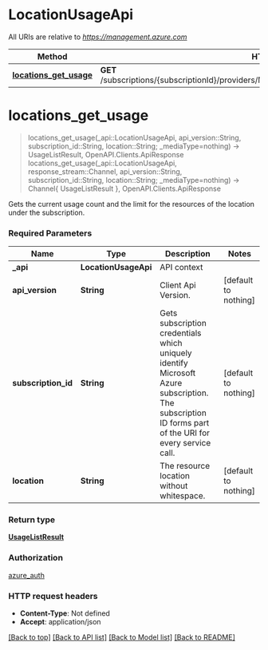 # LocationUsageApi

All URIs are relative to *https://management.azure.com*

Method | HTTP request | Description
------------- | ------------- | -------------
[**locations_get_usage**](LocationUsageApi.md#locations_get_usage) | **GET** /subscriptions/{subscriptionId}/providers/Microsoft.DataLakeStore/locations/{location}/usages | 


# **locations_get_usage**
> locations_get_usage(_api::LocationUsageApi, api_version::String, subscription_id::String, location::String; _mediaType=nothing) -> UsageListResult, OpenAPI.Clients.ApiResponse <br/>
> locations_get_usage(_api::LocationUsageApi, response_stream::Channel, api_version::String, subscription_id::String, location::String; _mediaType=nothing) -> Channel{ UsageListResult }, OpenAPI.Clients.ApiResponse



Gets the current usage count and the limit for the resources of the location under the subscription.

### Required Parameters

Name | Type | Description  | Notes
------------- | ------------- | ------------- | -------------
 **_api** | **LocationUsageApi** | API context | 
**api_version** | **String**| Client Api Version. | [default to nothing]
**subscription_id** | **String**| Gets subscription credentials which uniquely identify Microsoft Azure subscription. The subscription ID forms part of the URI for every service call. | [default to nothing]
**location** | **String**| The resource location without whitespace. | [default to nothing]

### Return type

[**UsageListResult**](UsageListResult.md)

### Authorization

[azure_auth](../README.md#azure_auth)

### HTTP request headers

 - **Content-Type**: Not defined
 - **Accept**: application/json

[[Back to top]](#) [[Back to API list]](../README.md#api-endpoints) [[Back to Model list]](../README.md#models) [[Back to README]](../README.md)

